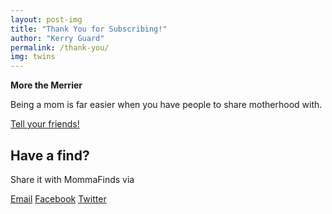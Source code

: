 ```yaml
---
layout: post-img
title: "Thank You for Subscribing!"
author: "Kerry Guard"
permalink: /thank-you/
img: twins
---
```


**More the Merrier**

Being a mom is far easier when you have people to share motherhood with.

[Tell your friends!]()

## Have a find?

Share it with MommaFinds via

[Email](newfind@mommafinds.com) [Facebook](https://www.facebook.com/mommafinds/) [Twitter](https://www.twitter.com/mommafinds/)
